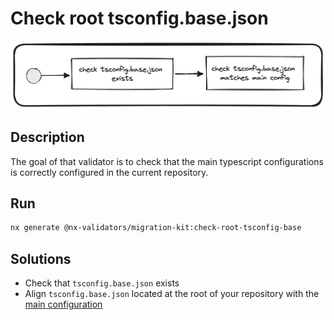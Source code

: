 # Check root tsconfig.base.json
![check-root-tsconfig-base.png](../../../../docs/images/check-root-tsconfig-base.png)

## Description
The goal of that validator is to check that the main typescript configurations is correctly configured in the current repository.

## Run

```bash
nx generate @nx-validators/migration-kit:check-root-tsconfig-base
```

## Solutions
* Check that `tsconfig.base.json` exists
* Align `tsconfig.base.json` located at the root of your repository with the [main configuration](`/blob/master/tsconfig.base.json`)

